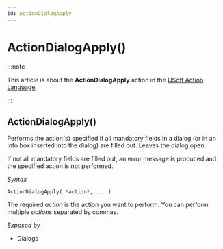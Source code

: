 ```yaml
---
id: ActionDialogApply
---
```


# ActionDialogApply()




:::note

This article is about the **ActionDialogApply** action in the [USoft Action Language](/docs/Task_flow/Action_Language_reference/USoft_Action_Language.md).

:::

## **ActionDialogApply()**

Performs the action(s) specified if all mandatory fields in a dialog (or in an info box inserted into the dialog) are filled out. Leaves the dialog open.

If not all mandatory fields are filled out, an error message is produced and the specified action is not performed.

*Syntax*

```
ActionDialogApply( *action*, ... )
```

The required *action* is the action you want to perform. You can perform multiple *actions* separated by commas.

*Exposed by*

- Dialogs